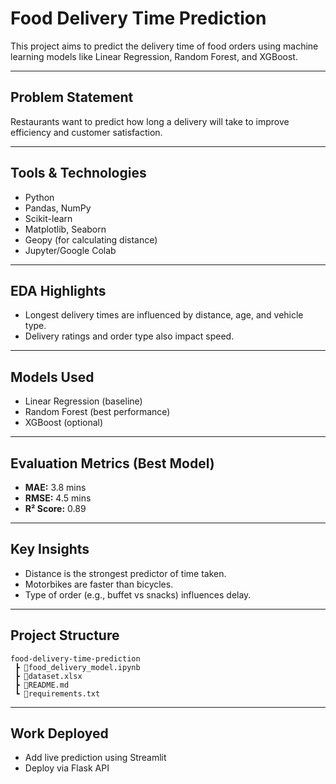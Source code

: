 
# Food Delivery Time Prediction 

This project aims to predict the delivery time of food orders using machine learning models like Linear Regression, Random Forest, and XGBoost.

---

## Problem Statement
Restaurants want to predict how long a delivery will take to improve efficiency and customer satisfaction.

---

##  Tools & Technologies
- Python
- Pandas, NumPy
- Scikit-learn
- Matplotlib, Seaborn
- Geopy (for calculating distance)
- Jupyter/Google Colab

---

## EDA Highlights
- Longest delivery times are influenced by distance, age, and vehicle type.
- Delivery ratings and order type also impact speed.

---

## Models Used
- Linear Regression (baseline)
- Random Forest (best performance)
- XGBoost (optional)

---

##  Evaluation Metrics (Best Model)
- **MAE:** 3.8 mins  
- **RMSE:** 4.5 mins  
- **R² Score:** 0.89  

---

##  Key Insights
- Distance is the strongest predictor of time taken.
- Motorbikes are faster than bicycles.
- Type of order (e.g., buffet vs snacks) influences delay.

---

## Project Structure

```
food-delivery-time-prediction
 ┣ 📜food_delivery_model.ipynb
 ┣ 📜dataset.xlsx
 ┣ 📜README.md
 ┗ 📜requirements.txt
```

---

##   Work Deployed
- Add live prediction using Streamlit
- Deploy via Flask API
